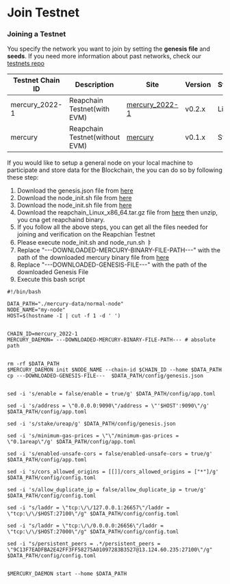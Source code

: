 # Join Testnet

### Joining a Testnet

You specify the network you want to join by setting the **genesis file** and **seeds**. If you need more information about past networks, check our [testnets repo](https://github.com/reapchain/testnets)

| Testnet Chain ID | Description                    | Site                                                                               | Version | Status |
| ---------------- | ------------------------------ | ---------------------------------------------------------------------------------- | ------- | ------ |
| mercury\_2022-1  | Reapchain Testnet(with EVM)    | [mercury\_2022-1](https://github.com/reapchain/testnets/tree/main/mercury\_2022-1) | v0.2.x  | Live   |
| mercury          | Reapchain Testnet(without EVM) | [mercury](https://github.com/reapchain/testnets/tree/main/mercury)                 | v0.1.x  | Steal  |



If you would like to setup a general node on your local machine to participate and store data for the Blockchain, the you can do so by following these step:

1. Download the genesis.json file from [here](https://raw.githubusercontent.com/reapchain/testnets/main/mercury\_2022-1/genesis.json)
2. Download the node\_init.sh file from [here](https://raw.githubusercontent.com/reapchain/testnets/main/mercury\_2022-1/node\_init.sh)
3. Download the node\_init.sh file from [here](https://raw.githubusercontent.com/reapchain/testnets/main/mercury\_2022-1/node\_run.sh)
4. Download the reapchain\_Linux\_x86\_64.tar.gz file from [here](../mercury\_2022-1/reapchain\_Linux\_x86\_64.tar.gz) then unzip, you cna get reapchaind binary.
5. If you follow all the above steps, you can get all the files needed for joining and verification on the Reapchian Testnet
6. Please execute node_init.sh and node_run.sh ㅑ
7. Replace "---DOWNLOADED-MERCURY-BINARY-FILE-PATH---" with the path of the downloaded mercury binary file from [here](user-guides/initial-setup.md#binary-file)
8. Replace "---DOWNLOADED-GENESIS-FILE---" with the path of the downloaded Genesis File
9. Execute this bash script

```
#!/bin/bash

DATA_PATH="./mercury-data/normal-node"
NODE_NAME="my-node"
HOST=$(hostname -I | cut -f 1 -d ' ')


CHAIN_ID=mercury_2022-1
MERCURY_DAEMON= ---DOWNLOADED-MERCURY-BINARY-FILE-PATH--- # absolute path


rm -rf $DATA_PATH
$MERCURY_DAEMON init $NODE_NAME --chain-id $CHAIN_ID --home $DATA_PATH
cp ---DOWNLOADED-GENESIS-FILE---  $DATA_PATH/config/genesis.json


sed -i 's/enable = false/enable = true/g' $DATA_PATH/config/app.toml

sed -i 's/address = \"0.0.0.0:9090\"/address = \"'$HOST':9090\"/g' $DATA_PATH/config/app.toml

sed -i 's/stake/ureap/g' $DATA_PATH/config/genesis.json

sed -i 's/minimum-gas-prices = \"\"/minimum-gas-prices = \"0.1areap\"/g' $DATA_PATH/config/app.toml

sed -i 's/enabled-unsafe-cors = false/enabled-unsafe-cors = true/g' $DATA_PATH/config/app.toml

sed -i 's/cors_allowed_origins = [[]]/cors_allowed_origins = ["*"]/g' $DATA_PATH/config/config.toml

sed -i 's/allow_duplicate_ip = false/allow_duplicate_ip = true/g' $DATA_PATH/config/config.toml

sed -i "s/laddr = \"tcp:\/\/127.0.0.1:26657\"/laddr = \"tcp:\/\/$HOST:27100\"/g" $DATA_PATH/config/config.toml

sed -i "s/laddr = \"tcp:\/\/0.0.0.0:26656\"/laddr = \"tcp:\/\/$HOST:27000\"/g" $DATA_PATH/config/config.toml

sed -i "s/persistent_peers = .*/persistent_peers = \"9C13F7EADFBA2E42FF3FF58275A01097283B3527@13.124.60.235:27100\"/g" $DATA_PATH/config/config.toml


$MERCURY_DAEMON start --home $DATA_PATH

```

